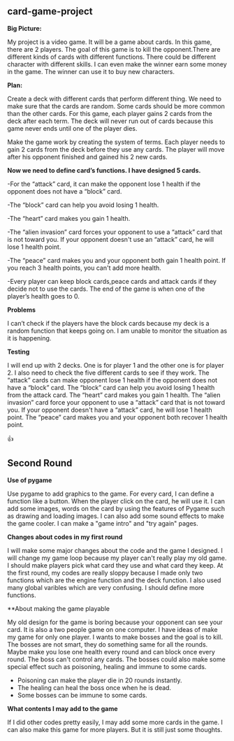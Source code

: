 ## card-game-project
**Big Picture:**

My project is a video game. It will be a game about cards. In this game, there are 2 players. The goal of this game is to kill the opponent.There are different kinds of cards with different functions. There could be different character with different skills. I can even make the winner earn some money in the game. The winner can use it to buy new characters.

**Plan:**

Create a deck with different cards that perform different thing. We need to make sure that the cards are random. Some cards should be more common than the other cards. For this game, each player gains 2 cards from the deck after each term. The deck will never run out of cards because this game never ends until one of the player dies.

Make the game work by creating the system of terms. Each player needs to gain 2 cards from the deck before they use any cards. The player will move after his opponent finished and gained his 2 new cards.


**Now we need to define card’s functions. I have designed 5 cards.**

-For the “attack” card, it can make the opponent lose 1 health if the opponent does not have a “block” card.

-The “block” card can help you avoid losing 1 health. 

-The “heart” card makes you gain 1 health. 

-The “alien invasion” card forces your opponent to use a “attack” card that is not toward you. If your opponent doesn't use an “attack” card, he will lose 1 health point. 

-The “peace” card makes you and your opponent both gain 1 health point. If you reach 3 health points, you can't add more health.

-Every player can keep block cards,peace cards and attack cards if they decide not to use the cards.
The end of the game is when one of the player’s health goes to 0.

**Problems**

I can’t check if the players have the block cards because my deck is a random function that keeps going on. I am unable to monitor the situation as it is happening.  
 
**Testing**

I will end up with 2 decks. One is for player 1 and the other one is for player 2. I also need to check the five different cards to see if they work. The “attack” cards can make opponent lose 1 health if the opponent does not have a “block” card. The “block” card can help you avoid losing 1 health from the attack card. The “heart” card makes you gain 1 health. The “alien invasion” card force your opponent to use a “attack” card that is not toward you. If your opponent doesn't have a “attack” card, he will lose 1 health point. The “peace” card makes you and your opponent both recover 1 health point.



:+1: 






## Second Round 

**Use of pygame**

Use pygame to add graphics to the game. For every card, I can define a function like a button. When the player click on the card, he will use it. I can add some images, words on the card by using the features of Pygame such as drawing and loading images. I can also add some sound effects to make the game cooler. I can make a "game intro" and "try again" pages. 

**Changes about codes in my first round**

I will make some major changes about the code and the game I designed. I will change my game loop because my player can't really play my old game. I should make players pick what card they use and what card they keep. At the first round, my codes are really sloppy because I made only two functions which are the engine function and the deck function. I also used many global varibles which are very confusing. I should define more functions.

**About making the game playable

My old design for the game is boring because your opponent can see your card. It is also a two people game on one computer. I have ideas of make my game for only one player. I wants to make bosses and the goal is to kill. The bosses are not smart, they do something same for all the rounds. Maybe make you lose one health every round and can block once every round. The boss can't control any cards. The bosses could also make some special effect such as poisoning, healing and immune to some cards. 
- Poisoning can make the player die in 20 rounds instantly. 
- The healing can heal the boss once when he is dead.
- Some bosses can be immune to some cards. 

**What contents I may add to the game**

If I did other codes pretty easily, I may add some more cards in the game. I can also make this game for more players. But it is still just some thoughts.

